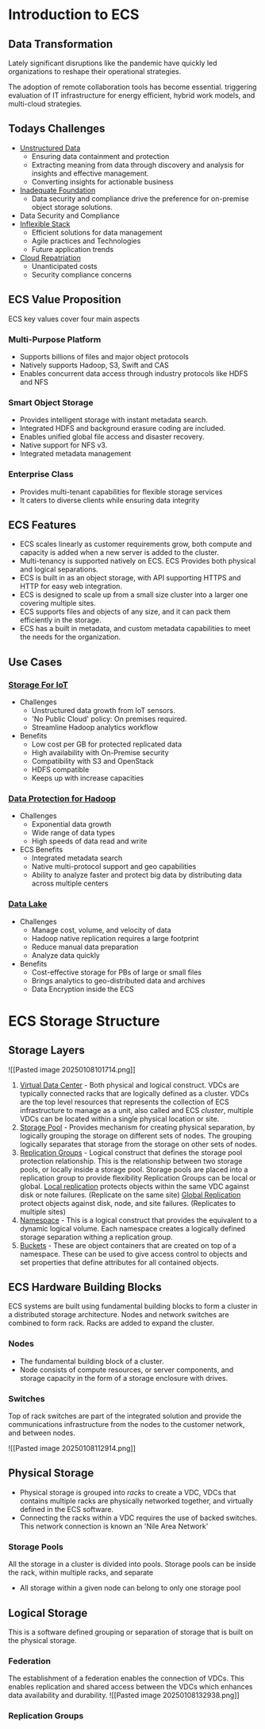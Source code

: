 # Introduction to ECS
## Data Transformation 
Lately significant disruptions like the pandemic have quickly led organizations to reshape their operational strategies.

The adoption of remote collaboration tools has become essential. triggering evaluation of IT infrastructure for energy efficient, hybrid work models, and multi-cloud strategies.

## Todays Challenges
- <u>Unstructured Data</u>
	 - Ensuring data containment and protection
	 - Extracting meaning from data through discovery and analysis for insights and effective management.
	 - Converting insights for actionable business
- <u>Inadequate Foundation</u>
	- Data security and compliance drive the preference for on-premise object storage solutions.
- Data Security and Compliance
- <u>Inflexible Stack</u>
	- Efficient solutions for data management
	- Agile practices and Technologies
	- Future application trends
- <u>Cloud Repatriation</u>
	- Unanticipated costs
	- Security compliance concerns

## ECS Value Proposition
ECS key values cover four main aspects
### Multi-Purpose Platform 
- Supports billions of files and major object protocols
- Natively supports Hadoop, S3, Swift and CAS
- Enables concurrent data access through industry protocols like HDFS and NFS
### Smart Object Storage
- Provides intelligent storage with instant metadata search.
- Integrated HDFS and background erasure coding are included.
- Enables unified global file access and disaster recovery.
- Native support for NFS v3. 
- Integrated metadata management 

### Enterprise Class
- Provides multi-tenant capabilities for flexible storage services
- It caters to diverse clients while ensuring data integrity 

## ECS Features

- ECS scales linearly as customer requirements grow, both compute and capacity is added when a new server is added to the cluster.
- Multi-tenancy is supported natively on ECS. ECS Provides both physical and logical separations.
- ECS is built in as an object storage, with API supporting HTTPS and HTTP for easy web integration.
- ECS is designed to scale up from a small size cluster into a larger one covering multiple sites.
- ECS supports files and objects of any size, and it can pack them efficiently in the storage.
- ECS has a built in metadata, and custom metadata capabilities to meet the needs for the organization. 

## Use Cases
### <u>Storage For IoT</u>
- Challenges
	- Unstructured data growth from IoT sensors.
	- 'No Public Cloud' policy: On premises required.
	- Streamline Hadoop analytics workflow
- Benefits
	- Low cost per GB for protected replicated data
	- High availability with On-Premise security
	- Compatibility with S3 and OpenStack
	- HDFS compatible 
	- Keeps up with increase capacities

### <u>Data Protection for Hadoop</u>
- Challenges
	- Exponential data growth
	- Wide range of data types
	- High speeds of data read and write
- ECS Benefits
	- Integrated metadata search
	- Native multi-protocol support and geo capabilities
	- Ability to analyze faster and protect big data by distributing data across multiple centers

### <u>Data Lake</u>
- Challenges 
	- Manage cost, volume, and velocity of data
	- Hadoop native replication requires a large footprint
	- Reduce manual data preparation
	- Analyze data quickly 
- Benefits 
	- Cost-effective storage for PBs of large or small files
	- Brings analytics to geo-distributed data and archives
	- Data Encryption inside the ECS

# ECS Storage Structure
## Storage Layers
![[Pasted image 20250108101714.png]]
1. <u>Virtual Data Center</u> - Both physical and logical construct. VDCs are typically connected racks that are logically defined as a cluster. VDCs are the top level resources that represents the collection of ECS infrastructure to manage as a unit, also called and ECS _cluster_, multiple VDCs can be located within a single physical location or site.
2. <u>Storage Pool</u> - Provides mechanism for creating physical separation, by logically grouping the storage on different sets of nodes. The grouping logically separates that storage from the storage on other sets of nodes.
3. <u>Replication Groups</u> - Logical construct that defines the storage pool protection relationship. This is the relationship between two storage pools, or locally inside a storage pool. Storage pools are placed into a replication group to provide flexibility
   Replication Groups can be local or global.
   <u>Local replication</u> protects objects within the same VDC against disk or note failures. (Replicate on the same site)
   <u>Global Replication</u> protect objects against disk, node, and site failures. (Replicates to multiple sites) 
4. <u>Namespace</u> - This is a logical construct that provides the equivalent to a dynamic logical volume. Each namespace creates a logically defined storage separation withing a replication group.
5. <u>Buckets</u> - These are object containers that are created on top of a namespace. These can be used to give access control to objects and set properties that define attributes for all contained objects.

## ECS Hardware Building Blocks
ECS systems are built using fundamental building blocks to form a cluster in a distributed storage architecture. Nodes and network switches are combined to form rack. Racks are added to expand the cluster.

### Nodes
- The fundamental building block of a cluster.
- Node consists of compute resources, or server components, and storage capacity in the form of a storage enclosure with drives.
### Switches
Top of rack switches are part of the integrated solution and provide the communications infrastructure from the nodes to the customer network, and between nodes.

![[Pasted image 20250108112914.png]]

## Physical Storage
- Physical storage is grouped into _racks_ to create a VDC, VDCs that contains multiple racks are physically networked together, and virtually defined in the ECS software.
- Connecting the racks within a VDC requires the use of backed switches. This network connection is known an 'Nile Area Network'

### Storage Pools 
All the storage in a cluster is divided into pools. Storage pools can be inside the rack, within multiple racks, and separate 
- All storage within a given node can belong to only one storage pool

## Logical Storage
This is a software defined grouping or separation of storage that is built on the physical storage.
### Federation
The establishment of a federation enables the connection of VDCs.
This enables replication and shared access between the VDCs which enhances data availability and durability. 
![[Pasted image 20250108132938.png]]

### Replication Groups 



